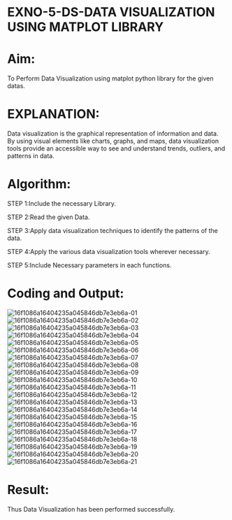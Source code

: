 # EXNO-5-DS-DATA VISUALIZATION USING MATPLOT LIBRARY

# Aim:
  To Perform Data Visualization using matplot python library for the given datas.

# EXPLANATION:
Data visualization is the graphical representation of information and data. By using visual elements like charts, graphs, and maps, data visualization tools provide an accessible way to see and understand trends, outliers, and patterns in data.

# Algorithm:
STEP 1:Include the necessary Library.

STEP 2:Read the given Data.

STEP 3:Apply data visualization techniques to identify the patterns of the data.

STEP 4:Apply the various data visualization tools wherever necessary.

STEP 5:Include Necessary parameters in each functions.

# Coding and Output:
 ![16f1086a16404235a045846db7e3eb6a-01](https://github.com/user-attachments/assets/36e18f13-d5b8-4cfe-9e93-9efd026f137d)
![16f1086a16404235a045846db7e3eb6a-02](https://github.com/user-attachments/assets/90bef7c1-4c28-4e01-828f-2d2f667aa1c3)
![16f1086a16404235a045846db7e3eb6a-03](https://github.com/user-attachments/assets/c7c819c2-fff3-4678-93a1-4f2736aa0d83)
![16f1086a16404235a045846db7e3eb6a-04](https://github.com/user-attachments/assets/a252e8c0-9492-4c27-8dbe-d2b23e6c4125)
![16f1086a16404235a045846db7e3eb6a-05](https://github.com/user-attachments/assets/43846319-e673-4280-8c9b-8a8ae784ed57)
![16f1086a16404235a045846db7e3eb6a-06](https://github.com/user-attachments/assets/10cae3aa-12d5-49cf-8171-66b40f99c7bc)
![16f1086a16404235a045846db7e3eb6a-07](https://github.com/user-attachments/assets/ad1f4875-35d3-4340-876e-b61adf9275b6)
![16f1086a16404235a045846db7e3eb6a-08](https://github.com/user-attachments/assets/8ec3b1b5-3785-43e1-a55c-a52f70242b56)
![16f1086a16404235a045846db7e3eb6a-09](https://github.com/user-attachments/assets/f783492b-de5d-442b-940f-b32ae3070428)
![16f1086a16404235a045846db7e3eb6a-10](https://github.com/user-attachments/assets/3e9d8c8b-6cd1-4543-85bb-435514d4f34f)
![16f1086a16404235a045846db7e3eb6a-11](https://github.com/user-attachments/assets/159a2137-9df4-4482-b578-68b0b633a28f)
![16f1086a16404235a045846db7e3eb6a-12](https://github.com/user-attachments/assets/d3b18d9d-94a0-4055-859d-5d73b8b7ab73)
![16f1086a16404235a045846db7e3eb6a-13](https://github.com/user-attachments/assets/55b6953d-412b-44fb-b2c5-fa7a28a6b3e3)
![16f1086a16404235a045846db7e3eb6a-14](https://github.com/user-attachments/assets/7f95012c-f39e-431d-9054-ddfe726084b0)
![16f1086a16404235a045846db7e3eb6a-15](https://github.com/user-attachments/assets/87b038d3-6c6f-432c-bf7f-60952cc3bd52)
![16f1086a16404235a045846db7e3eb6a-16](https://github.com/user-attachments/assets/950ad386-b529-4884-bde7-c8d4c2a3aa71)
![16f1086a16404235a045846db7e3eb6a-17](https://github.com/user-attachments/assets/5d398e9a-8440-4212-8def-1c3ed34bb1fa)
![16f1086a16404235a045846db7e3eb6a-18](https://github.com/user-attachments/assets/a2f24b5b-d162-4044-a80d-cb6149185a88)
![16f1086a16404235a045846db7e3eb6a-19](https://github.com/user-attachments/assets/5262ff4b-ae7e-4cb6-8fb6-2d543ea8050)
![16f1086a16404235a045846db7e3eb6a-20](https://github.com/user-attachments/assets/54b5dc03-d316-400e-a563-dea481b1950d)
![16f1086a16404235a045846db7e3eb6a-21](https://github.com/user-attachments/assets/75fa947d-3503-455c-a019-e1748f48b7a3)


# Result:
Thus Data Visualization  has been performed successfully.

